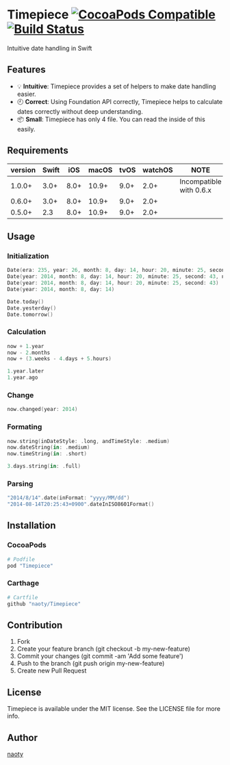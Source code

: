 # Timepiece  [![CocoaPods Compatible](https://img.shields.io/cocoapods/v/Timepiece.svg)](https://cocoapods.org/pods/Timepiece) [![Build Status](http://img.shields.io/travis/naoty/Timepiece/master.svg?style=flat)](https://travis-ci.org/naoty/Timepiece)
Intuitive date handling in Swift

## Features
* :bulb: **Intuitive**: Timepiece provides a set of helpers to make date handling easier.
* :clock9: **Correct**: Using Foundation API correctly, Timepiece helps to calculate dates correctly without deep understanding.
* :package: **Small**: Timepiece has only 4 file. You can read the inside of this easily.

## Requirements

| version | Swift | iOS  | macOS | tvOS | watchOS | NOTE |
| ------- | ----- | ---- | ----- | ---- | ------- | ---- |
| 1.0.0+  | 3.0+  | 8.0+ | 10.9+ | 9.0+ | 2.0+    | Incompatible with 0.6.x |
| 0.6.0+  | 3.0+  | 8.0+ | 10.9+ | 9.0+ | 2.0+    | |
| 0.5.0+  | 2.3   | 8.0+ | 10.9+ | 9.0+ | 2.0+    | |

## Usage

### Initialization

```swift
Date(era: 235, year: 26, month: 8, day: 14, hour: 20, minute: 25, second: 43, nanosecond: 0, on: Calendar(identifier: .japanese))
Date(year: 2014, month: 8, day: 14, hour: 20, minute: 25, second: 43, nanosecond: 0)
Date(year: 2014, month: 8, day: 14, hour: 20, minute: 25, second: 43)
Date(year: 2014, month: 8, day: 14)

Date.today()
Date.yesterday()
Date.tomorrow()
```

### Calculation

```swift
now + 1.year
now - 2.months
now + (3.weeks - 4.days + 5.hours)

1.year.later
1.year.ago
```

### Change

```swift
now.changed(year: 2014)
```

### Formating

```swift
now.string(inDateStyle: .long, andTimeStyle: .medium)
now.dateString(in: .medium)
now.timeString(in: .short)

3.days.string(in: .full)
```

### Parsing

```swift
"2014/8/14".date(inFormat: "yyyy/MM/dd")
"2014-08-14T20:25:43+0900".dateInISO8601Format()
```

## Installation

### CocoaPods

```ruby
# Podfile
pod "Timepiece"
```

### Carthage

```ruby
# Cartfile
github "naoty/Timepiece"
```

## Contribution

1. Fork
2. Create your feature branch (git checkout -b my-new-feature)
3. Commit your changes (git commit -am 'Add some feature')
4. Push to the branch (git push origin my-new-feature)
5. Create new Pull Request

## License

Timepiece is available under the MIT license. See the LICENSE file for more info.

## Author

[naoty](https://github.com/naoty)

